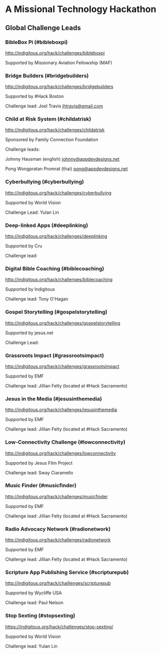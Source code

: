 
# A Missional Technology Hackathon 

## Global Challenge Leads


### BibleBox Pi (#bibleboxpi)

http://indigitous.org/hack/challenges/bibleboxpi

Supported by Missionary Aviation Fellowship (MAF) 


### Bridge Builders (#bridgebuilders) 

http://indigitous.org/hack/challenges/bridgebuilders

Supported by #Hack Boston

Challenge lead: Joel Travis jhtravis@gmail.com


### Child at Risk System (#childatrisk) 

http://indigitous.org/hack/challenges/childatrisk

Sponsored by Family Connection Foundation

Challenge leads: 

Johnny Hausman (english) johnny@appdevdesigns.net 

Pong Wongpratan Promrat (thai) pong@appdevdesigns.net 


### Cyberbullying (#cyberbullying) 

http://indigitous.org/hack/challenges/cyberbullying

Supported by World Vision 

Challenge Lead: Yulan Lin


### Deep-linked Apps (#deeplinking)

http://indigitous.org/hack/challenges/deeplinking

Supported by Cru

Challenge lead: 


### Digital Bible Coaching (#biblecoaching)

http://indigitous.org/hack/challenges/biblecoaching

Supported by Indigitous

Challenge lead: Tony O'Hagan


### Gospel Storytelling (#gospelstorytelling) 

http://indigitous.org/hack/challenges/gospelstorytelling

Supported by jesus.net

Challenge Lead:


### Grassroots Impact (#grassrootsimpact)

http://indigitous.org/hack/challenges/grassrootsimpact

Supported by EMF 

Challenge lead: Jillian Felty (located at #Hack Sacramento)


### Jesus in the Media (#jesusinthemedia) 

http://indigitous.org/hack/challenges/jesusinthemedia

Supported by EMF 

Challenge lead: Jillian Felty (located at #Hack Sacramento)


### Low-Connectivity Challenge (#lowconnectivity)

http://indigitous.org/hack/challenges/lowconnectivity

Supported by Jesus Film Project

Challenge lead: Sway Ciaramello


### Music Finder (#musicfinder) 

http://indigitous.org/hack/challenges/musicfinder

Supported by EMF 

Challenge lead: Jillian Felty (located at #Hack Sacramento)

### Radio Advocacy Network (#radionetwork) 

http://indigitous.org/hack/challenges/radionetwork

Supported by EMF 

Challenge lead: Jillian Felty (located at #Hack Sacramento)


### Scripture App Publishing Service (#scripturepub)

http://indigitous.org/hack/chaillenges/scripturepub

Supported by Wycliffe USA

Challenge lead: Paul Nelson


### Stop Sexting (#stopsexting) 

https://indigitous.org/hack/challenges/stop-sexting/

Supported by World Vision 

Challenge lead: Yulan Lin

